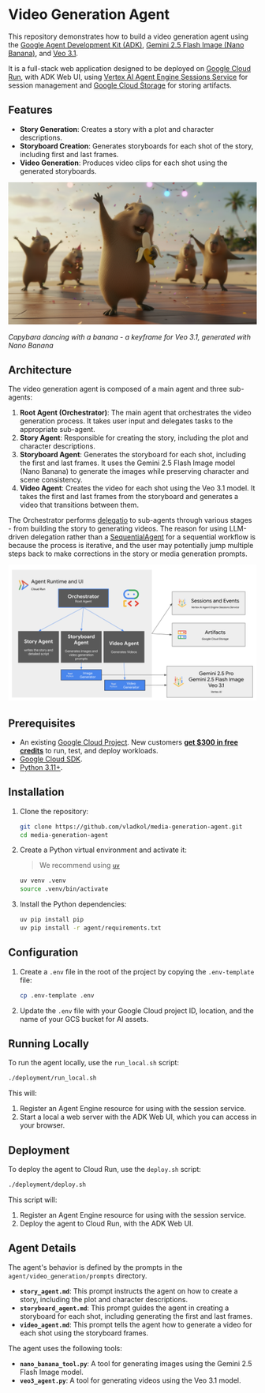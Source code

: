 # Video Generation Agent

This repository demonstrates how to build a video generation agent using the [Google Agent Development Kit (ADK)](https://google.github.io/adk-docs/), [Gemini 2.5 Flash Image (Nano Banana)](https://cloud.google.com/vertex-ai/generative-ai/docs/models/gemini/2-5-flash-image?utm_campaign=CDR_0xc245fc42_default_b443956672&utm_medium=external&utm_source=blog), and [Veo 3.1](https://console.cloud.google.com/vertex-ai/publishers/google/model-garden/veo-3.1-generate-preview?utm_campaign=CDR_0xc245fc42_default_b443956672&utm_medium=external&utm_source=blog).

It is a full-stack web application designed to be deployed on [Google Cloud Run](https://cloud.google.com/run/docs/overview/what-is-cloud-run?utm_campaign=CDR_0xc245fc42_default_b443956672&utm_medium=external&utm_source=blog), with ADK Web UI,
using [Vertex AI Agent Engine Sessions Service](https://cloud.google.com/vertex-ai/generative-ai/docs/agent-engine/sessions/overview?utm_campaign=CDR_0xc245fc42_default_b443956672&utm_medium=external&utm_source=blog) for session management and [Google Cloud Storage](https://cloud.google.com/storage/docs/introduction?utm_campaign=CDR_0xc245fc42_default_b443956672&utm_medium=external&utm_source=blog) for storing artifacts.

## Features

* **Story Generation**: Creates a story with a plot and character descriptions.
* **Storyboard Creation**: Generates storyboards for each shot of the story, including first and last frames.
* **Video Generation**: Produces video clips for each shot using the generated storyboards.

![Capybara with a banana](assets/capy-with-banana.png)

*Capybara dancing with a banana - a keyframe for Veo 3.1, generated with Nano Banana*

## Architecture

The video generation agent is composed of a main agent and three sub-agents:

1. **Root Agent (Orchestrator)**: The main agent that orchestrates the video generation process. It takes user input and delegates tasks to the appropriate sub-agent.
2. **Story Agent**: Responsible for creating the story, including the plot and character descriptions.
3. **Storyboard Agent**: Generates the storyboard for each shot, including the first and last frames. It uses the Gemini 2.5 Flash Image model (Nano Banana) to generate the images while preserving character and scene consistency.
4. **Video Agent**: Creates the video for each shot using the Veo 3.1 model. It takes the first and last frames from the storyboard and generates a video that transitions between them.

The Orchestrator performs [delegatio](https://google.github.io/adk-docs/agents/multi-agents/#b-llm-driven-delegation-agent-transfer) to sub-agents through various stages - from building the story to generating videos.
The reason for using LLM-driven delegation rather than a [SequentialAgent](https://google.github.io/adk-docs/agents/workflow-agents/sequential-agents/#sequential-agents) for a sequential workflow is because the process
is iterative, and the user may potentially jump multiple steps back to make corrections in the story or media generation prompts.

![Agent Architecture](assets/arch.png)

## Prerequisites

* An existing [Google Cloud Project](https://console.cloud.google.com/?utm_campaign=CDR_0xc245fc42_default_b443956672&utm_medium=external&utm_source=blog). New customers [**get $300 in free credits**](https://cloud.google.com/free?utm_campaign=CDR_0xc245fc42_default_b443956672&utm_medium=external&utm_source=blog) to run, test, and deploy workloads.
* [Google Cloud SDK](https://cloud.google.com/sdk/docs/install?utm_campaign=CDR_0xc245fc42_default_b443956672&utm_medium=external&utm_source=blog).
* [Python 3.11+](https://www.python.org/downloads/?utm_campaign=CDR_0xc245fc42_default_b443956672&utm_medium=external&utm_source=blog).

## Installation

1. Clone the repository:

    ```bash
    git clone https://github.com/vladkol/media-generation-agent.git
    cd media-generation-agent
    ```

2. Create a Python virtual environment and activate it:

    > We recommend using [`uv`](https://docs.astral.sh/uv/getting-started/installation/)

    ```bash
    uv venv .venv
    source .venv/bin/activate
    ```

3. Install the Python dependencies:

    ```bash
    uv pip install pip
    uv pip install -r agent/requirements.txt
    ```

## Configuration

1. Create a `.env` file in the root of the project by copying the `.env-template` file:

    ```bash
    cp .env-template .env
    ```

2. Update the `.env` file with your Google Cloud project ID, location, and the name of your GCS bucket for AI assets.

## Running Locally

To run the agent locally, use the `run_local.sh` script:

```bash
./deployment/run_local.sh
```

This will:

1. Register an Agent Engine resource for using with the session service.
2. Start a local a web server with the ADK Web UI, which you can access in your browser.

## Deployment

To deploy the agent to Cloud Run, use the `deploy.sh` script:

```bash
./deployment/deploy.sh
```

This script will:

1. Register an Agent Engine resource for using with the session service.
2. Deploy the agent to Cloud Run, with the ADK Web UI.

## Agent Details

The agent's behavior is defined by the prompts in the `agent/video_generation/prompts` directory.

* **`story_agent.md`**: This prompt instructs the agent on how to create a story, including the plot and character descriptions.
* **`storyboard_agent.md`**: This prompt guides the agent in creating a storyboard for each shot, including generating the first and last frames.
* **`video_agent.md`**: This prompt tells the agent how to generate a video for each shot using the storyboard frames.

The agent uses the following tools:

* **`nano_banana_tool.py`**: A tool for generating images using the Gemini 2.5 Flash Image model.
* **`veo3_agent.py`**: A tool for generating videos using the Veo 3.1 model.
